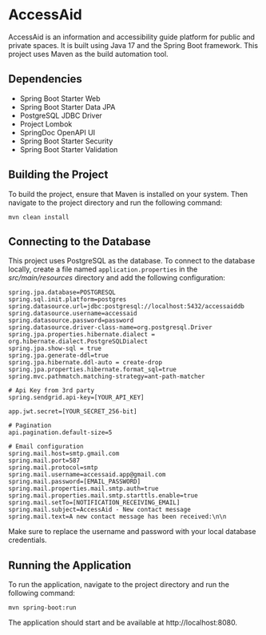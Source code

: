 # AccessAid
AccessAid is an information and accessibility guide platform for public and private spaces. It is built using Java 17 and the Spring Boot framework. This project uses Maven as the build automation tool.


## Dependencies
- Spring Boot Starter Web
- Spring Boot Starter Data JPA
- PostgreSQL JDBC Driver
- Project Lombok
- SpringDoc OpenAPI UI
- Spring Boot Starter Security
- Spring Boot Starter Validation

## Building the Project
To build the project, ensure that Maven is installed on your system. Then navigate to the project directory and run the following command:

```
mvn clean install
```
## Connecting to the Database
This project uses PostgreSQL as the database. To connect to the database locally, create a file named ```application.properties``` in the *src/main/resources* directory and add the following configuration:

```
spring.jpa.database=POSTGRESQL
spring.sql.init.platform=postgres
spring.datasource.url=jdbc:postgresql://localhost:5432/accessaiddb
spring.datasource.username=accessaid
spring.datasource.password=password
spring.datasource.driver-class-name=org.postgresql.Driver
spring.jpa.properties.hibernate.dialect = org.hibernate.dialect.PostgreSQLDialect
spring.jpa.show-sql = true
spring.jpa.generate-ddl=true
spring.jpa.hibernate.ddl-auto = create-drop
spring.jpa.properties.hibernate.format_sql=true
spring.mvc.pathmatch.matching-strategy=ant-path-matcher

# Api Key from 3rd party
spring.sendgrid.api-key=[YOUR_API_KEY]

app.jwt.secret=[YOUR_SECRET_256-bit]

# Pagination
api.pagination.default-size=5

# Email configuration
spring.mail.host=smtp.gmail.com
spring.mail.port=587
spring.mail.protocol=smtp
spring.mail.username=accessaid.app@gmail.com
spring.mail.password=[EMAIL_PASSWORD]
spring.mail.properties.mail.smtp.auth=true
spring.mail.properties.mail.smtp.starttls.enable=true
spring.mail.setTo=[NOTIFICATION_RECEIVING_EMAIL]
spring.mail.subject=AccessAid - New contact message
spring.mail.text=A new contact message has been received:\n\n

```
Make sure to replace the username and password with your local database credentials.

## Running the Application
To run the application, navigate to the project directory and run the following command:

```
mvn spring-boot:run
```
The application should start and be available at http://localhost:8080.

